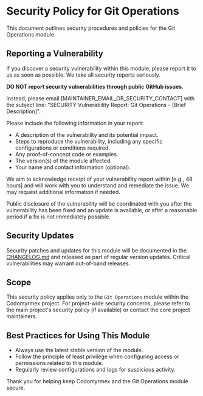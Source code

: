 # Security Policy for Git Operations

This document outlines security procedures and policies for the Git Operations module.

## Reporting a Vulnerability

If you discover a security vulnerability within this module, please report it to us as soon as possible.
We take all security reports seriously.

**DO NOT report security vulnerabilities through public GitHub issues.**

Instead, please email [MAINTAINER_EMAIL_OR_SECURITY_CONTACT] with the subject line: "SECURITY Vulnerability Report: Git Operations - [Brief Description]".

Please include the following information in your report:

- A description of the vulnerability and its potential impact.
- Steps to reproduce the vulnerability, including any specific configurations or conditions required.
- Any proof-of-concept code or examples.
- The version(s) of the module affected.
- Your name and contact information (optional).

We aim to acknowledge receipt of your vulnerability report within [e.g., 48 hours] and will work with you to understand and remediate the issue. We may request additional information if needed.

Public disclosure of the vulnerability will be coordinated with you after the vulnerability has been fixed and an update is available, or after a reasonable period if a fix is not immediately possible.

## Security Updates

Security patches and updates for this module will be documented in the [CHANGELOG.md](./CHANGELOG.md) and released as part of regular version updates. Critical vulnerabilities may warrant out-of-band releases.

## Scope

This security policy applies only to the `Git Operations` module within the Codomyrmex project. For project-wide security concerns, please refer to the main project's security policy (if available) or contact the core project maintainers.

## Best Practices for Using This Module

- Always use the latest stable version of the module.
- Follow the principle of least privilege when configuring access or permissions related to this module.
- Regularly review configurations and logs for suspicious activity.

Thank you for helping keep Codomyrmex and the Git Operations module secure. 